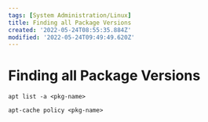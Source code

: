 ```yaml
---
tags: [System Administration/Linux]
title: Finding all Package Versions
created: '2022-05-24T08:55:35.884Z'
modified: '2022-05-24T09:49:49.620Z'
---
```


# Finding all Package Versions

```
apt list -a <pkg-name>
```
```
apt-cache policy <pkg-name>
```
